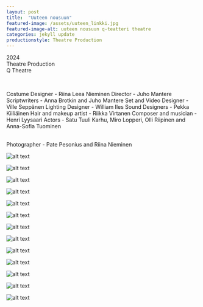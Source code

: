 ```yaml
---
layout: post
title:  "Uuteen nousuun"
featured-image: /assets/uuteen_linkki.jpg
featured-image-alt: uuteen nousuun q-teatteri theatre
categories: jekyll update
productionstyle: Theatre Production
---
```

  2024  
  Theatre Production  
  Q Theatre  
  
  <br/>
<p></p>
  Costume Designer - Riina Leea Nieminen  
  Director - Juho Mantere
  Scriptwriters - Anna Brotkin and Juho Mantere  
  Set and Video Designer - Ville Seppänen  
  Lighting Designer - William Iles  
  Sound Designers - Pekka Kiiliäinen     
  Hair and makeup artist - Riikka Virtanen 
  Composer and musician - Henri Lyysaari 
  Actors - Satu Tuuli Karhu, Miro Lopperi, Olli Riipinen and Anna-Sofia Tuominen     
  <br/>

<div class="post-text-alone">  

</div>  
<p></p>
  
  <br/>
  Photographer - Pate Pesonius and Riina Nieminen


  ![alt text](/assets/projects/uuteen2.jpg) 

  ![alt text](/assets/projects/uuteen1.JPG)   

  ![alt text](/assets/projects/uuteen4.jpg)  

  ![alt text](/assets/projects/uuteen6.JPG)  

  ![alt text](/assets/projects/uuteen3.jpg)  

  ![alt text](/assets/projects/uuteen5.jpg)  

  ![alt text](/assets/projects/uuteen7.jpg)  

  ![alt text](/assets/projects/uuteen8.JPG)  

  ![alt text](/assets/projects/uuteen9.JPG)  

  ![alt text](/assets/projects/uuteen13.jpg)  

  ![alt text](/assets/projects/uuteen10.jpg)  

  ![alt text](/assets/projects/uuteen11.JPG)  

  ![alt text](/assets/projects/uuteen12.JPG)  


  